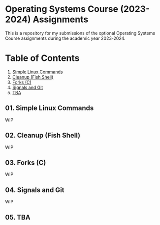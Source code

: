 # Operating Systems Course (2023-2024) Assignments
This is a repository for my submissions of the optional Operating Systems Course assignments during the academic year 2023-2024.

# Table of Contents
1. [Simple Linux Commands](#01-simple-linux-commands)
2. [Cleanup (Fish Shell)](#02-cleanup-fish-shell)
3. [Forks (C)](#03-forks-c)
4. [Signals and Git](#04-signals-and-git)
5. [TBA](#tba)


## 01. Simple Linux Commands
WIP
## 02. Cleanup (Fish Shell)
WIP
## 03. Forks (C)
WIP
## 04. Signals and Git
WIP
## 05. TBA

